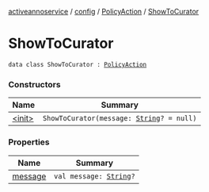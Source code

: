[activeannoservice](../../../index.md) / [config](../../index.md) / [PolicyAction](../index.md) / [ShowToCurator](./index.md)

# ShowToCurator

`data class ShowToCurator : `[`PolicyAction`](../index.md)

### Constructors

| Name | Summary |
|---|---|
| [&lt;init&gt;](-init-.md) | `ShowToCurator(message: `[`String`](https://kotlinlang.org/api/latest/jvm/stdlib/kotlin/-string/index.html)`? = null)` |

### Properties

| Name | Summary |
|---|---|
| [message](message.md) | `val message: `[`String`](https://kotlinlang.org/api/latest/jvm/stdlib/kotlin/-string/index.html)`?` |
